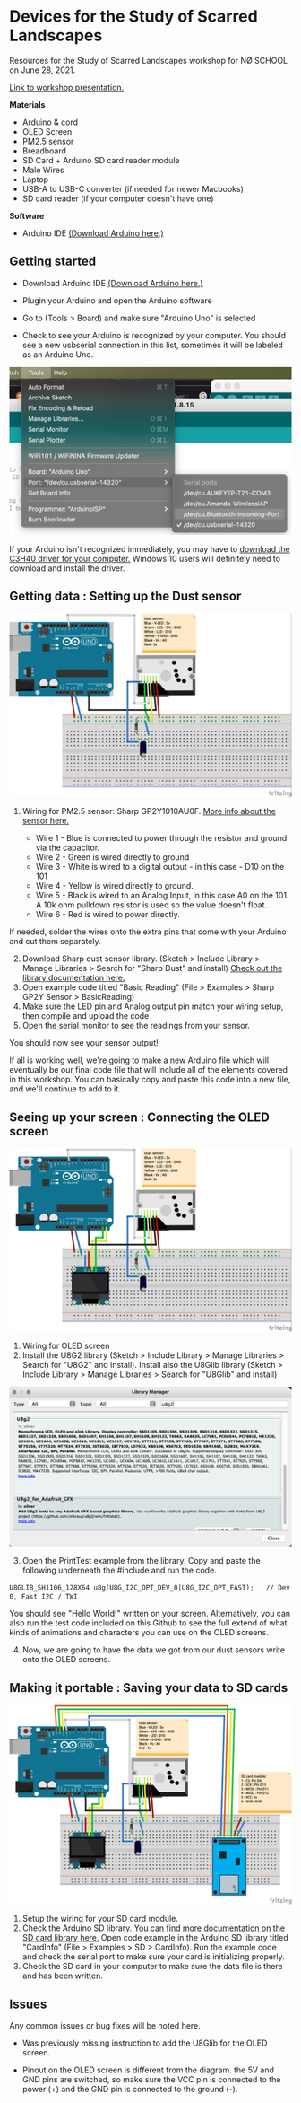 # Devices for the Study of Scarred Landscapes
Resources for the Study of Scarred Landscapes workshop for NØ SCHOOL on June 28, 2021.

[Link to workshop presentation.](https://docs.google.com/presentation/d/1cTWqstJ5dMBbrx4FjO5AvwVebNW-ub3vGkTKbLXm1rg/edit?usp=sharing)

**Materials**

* Arduino & cord
* OLED Screen
* PM2.5 sensor
* Breadboard
* SD Card + Arduino SD card reader module
* Male Wires
* Laptop
* USB-A to USB-C converter (if needed for newer Macbooks)
* SD card reader (if your computer doesn't have one)

**Software**

* Arduino IDE [(Download Arduino here.)](https://www.arduino.cc/en/software)

## Getting started

* Download Arduino IDE [(Download Arduino here.)](https://www.arduino.cc/en/software)

* Plugin your Arduino and open the Arduino software

* Go to (Tools > Board) and make sure "Arduino Uno" is selected

* Check to see your Arduino is recognized by your computer.  You should see a new usbserial connection in this list, sometimes it will be labeled as an Arduino Uno.

![Image of selecting the correct serial](https://github.com/amandamarielewis/scarred-landscapes-workshop/blob/main/images/selectarduino.png)

If your Arduino isn't recognized immediately, you may have to [download the C3H40 driver for your computer.](https://sparks.gogo.co.nz/ch340.html)  Windows 10 users will definitely need to download and install the driver.

## Getting data : Setting up the Dust sensor

![Image of Dust sensor setup](https://github.com/amandamarielewis/scarred-landscapes-workshop/blob/main/images/ASSL_workshop_dustonly_bb.jpg)


1. Wiring for PM2.5 sensor: Sharp GP2Y1010AU0F. [More info about the sensor here.](https://www.mouser.com/catalog/additional/Sharp_Microelectronics_Application_Guide_for_Sharp_GP2Y1026AU0F_Dust_Sensor.pdf)

    * Wire 1 - Blue is connected to power through the resistor and ground via the capacitor.
    * Wire 2 - Green is wired directly to ground
    * Wire 3 - White is wired to a digital output - in this case - D10 on the 101
    * Wire 4 - Yellow is wired directly to ground. 
    * Wire 5 - Black is wired to an Analog Input, in this case A0 on the 101. A 10k ohm pulldown resistor is used so the value doesn't float.
    * Wire 6 - Red is wired to power directly.

If needed, solder the wires onto the extra pins that come with your Arduino and cut them separately.  

2. Download Sharp dust sensor library. (Sketch > Include Library > Manage Libraries > Search for "Sharp Dust" and install) [Check out the library documentation here.](https://github.com/luciansabo/GP2YDustSensor)
3. Open example code titled "Basic Reading" (File > Examples > Sharp GP2Y Sensor > BasicReading)
4. Make sure the LED pin and Analog output pin match your wiring setup, then compile and upload the code
5. Open the serial monitor to see the readings from your sensor.

You should now see your sensor output! 

If all is working well, we're going to make a new Arduino file which will eventually be our final code file that will include all of the elements covered in this workshop.  You can basically copy and paste this code into a new file, and we'll continue to add to it.


## Seeing up your screen : Connecting the OLED screen

![Image of Dust sensor and OLED setup](https://github.com/amandamarielewis/scarred-landscapes-workshop/blob/main/images/ASSL_workshop_dustoled_bb.jpg)


1. Wiring for OLED screen
2. Install the U8G2 library (Sketch > Include Library > Manage Libraries > Search for "U8G2" and install). Install also the U8Glib library (Sketch > Include Library > Manage Libraries > Search for "U8Glib" and install)

![Image of U8G2 library](https://github.com/amandamarielewis/scarred-landscapes-workshop/blob/main/images/OLEDArduinoLibrary.png)

3. Open the PrintTest example from the library. Copy and paste the following underneath the #include and run the code. 

```
U8GLIB_SH1106_128X64 u8g(U8G_I2C_OPT_DEV_0|U8G_I2C_OPT_FAST);	// Dev 0, Fast I2C / TWI
```
You should see "Hello World!" written on your screen.
Alternatively, you can also run the test code included on this Github to see the full extend of what kinds of animations and characters you can use on the OLED screens.

4. Now, we are going to have the data we got from our dust sensors write onto the OLED screens. 


## Making it portable : Saving your data to SD cards

![Image of Dust sensor, OLED, SD card setup](https://github.com/amandamarielewis/scarred-landscapes-workshop/blob/main/images/ASSL_workshop_complete_bb.png)

1. Setup the wiring for your SD card module.
2. Check the Arduino SD library. [You can find more documentation on the SD card library here.](https://www.arduino.cc/en/reference/SD)  Open code example in the Arduino SD library titled "CardInfo" (File > Examples > SD > CardInfo).  Run the example code and check the serial port to make sure your card is initializing properly.
3. Check the SD card in your computer to make sure the data file is there and has been written. 

## Issues

Any common issues or bug fixes will be noted here.

* Was previously missing instruction to add the U8Glib for the OLED screen.

* Pinout on the OLED screen is different from the diagram. the 5V and GND pins are switched, so make sure the VCC pin is connected to the power (+) and the GND pin is connected to the ground (-).
